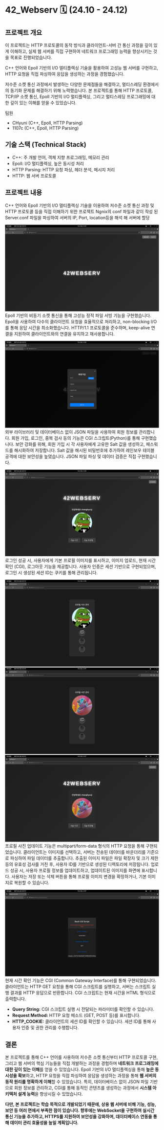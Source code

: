 # 42_Webserv 🗓️ (24.10 - 24.12)

## 프로젝트 개요

이 프로젝트는 HTTP 프로토콜의 동작 방식과 클라이언트-서버 간 통신 과정을 깊이 있게 이해하고, 실제 웹 서버를 직접 구현하여 네트워크 프로그래밍 능력을 향상시키는 것을 목표로 진행되었습니다.

C++ 언어와 Epoll 기반의 I/O 멀티플렉싱 기술을 활용하여 고성능 웹 서버를 구현하고, HTTP 요청을 직접 파싱하여 응답을 생성하는 과정을 경험했습니다.

저수준 소켓 통신 과정에서 발생하는 다양한 문제점들을 해결하고, 멀티스레딩 환경에서의 동기화 문제를 해결하기 위해 노력했습니다. 본 프로젝트를 통해 HTTP 프로토콜, TCP/IP 소켓 통신, Epoll 기반의 I/O 멀티플렉싱, 그리고 멀티스레딩 프로그래밍에 대한 깊이 있는 이해를 얻을 수 있었습니다.

팀원

* CHyuni (C++, Epoll, HTTP Parsing)
* 1107c (C++, Epoll, HTTP Parsing)

## 기술 스택 (Technical Stack)

* C++: 주 개발 언어, 객체 지향 프로그래밍, 메모리 관리
* Epoll: I/O 멀티플렉싱, 높은 동시성 처리
* HTTP Parsing: HTTP 요청 파싱, 헤더 분석, 메시지 처리
* HTTP: 웹 서버 프로토콜

## 프로젝트 내용
C++ 언어와 Epoll 기반의 I/O 멀티플렉싱 기술을 이용하여 저수준 소켓 통신 과정 및 HTTP 프로토콜 등을 직접 이해하기 위한 프로젝트
Ngnix의 conf 파일과 같이 작성 된 Server.conf 파일을 파싱하여 서버의 IP, Port, location등을 해석 해 서버에 할당


![홈화면](./image/0.png)
Epoll 기반의 비동기 소켓 통신을 통해 고성능 정적 파일 서빙 기능을 구현했습니다. Epoll을 사용하여 다수의 클라이언트 요청을 효율적으로 처리하고, non-blocking I/O를 통해 응답 시간을 최소화했습니다. HTTP/1.1 프로토콜을 준수하며, keep-alive 연결을 지원하여 클라이언트와의 연결을 유지하고 재사용합니다.

![회원가입](./image/1.png)
외부 라이브러리 및 데이터베이스 없이 JSON 파일을 사용하여 회원 정보를 관리합니다. 회원 가입, 로그인, 중복 검사 등의 기능은 CGI 스크립트(Python)를 통해 구현했습니다. 보안 강화를 위해, 회원 가입 시 각 사용자에게 고유한 Salt 값을 생성하고, 패스워드를 해시화하여 저장합니다. Salt 값을 해시된 비밀번호에 추가하여 레인보우 테이블 공격에 대한 보안성을 높였습니다. JSON 파일 파싱 및 데이터 검증은 직접 구현했습니다.

![로그인후화면](./image/2.png)
로그인 성공 시, 사용자에게 기본 프로필 이미지를 표시하고, 이미지 업로드, 현재 시간 확인 (CGI), 로그아웃 기능을 제공합니다. 사용자 인증은 세션 기반으로 구현되었으며, 로그인 시 생성된 세션 ID는 쿠키를 통해 관리됩니다.

![프로필사진업데이트](./image/3.png)
![프로필사진업데이트2](./image/4.png)
![변경후](./image/5.png)
프로필 사진 업데이트 기능은 multipart/form-data 형식의 HTTP 요청을 통해 구현되었습니다. 클라이언트는 이미지를 선택하고, 서버는 전송된 데이터를 바운더리를 기준으로 파싱하여 파일 데이터를 추출합니다. 추출된 이미지 파일은 파일 확장자 및 크기 제한 등의 유효성 검사를 거친 후, 사용자 ID를 기반으로 생성된 디렉토리에 저장됩니다. 업로드 성공 시, 사용자 프로필 정보를 업데이트하고, 업데이트된 이미지를 화면에 표시합니다. 사용자는 저장 또는 삭제 버튼을 통해 프로필 이미지 변경을 확정하거나, 기본 이미지로 복원할 수 있습니다.

![CGI시간](./image/6.png)
현재 시간 확인 기능은 CGI (Common Gateway Interface)를 통해 구현되었습니다. 클라이언트는 HTTP GET 요청을 통해 CGI 스크립트를 실행하고, 서버는 스크립트 실행 결과를 HTTP 응답으로 반환합니다. CGI 스크립트는 현재 시간을 HTML 형식으로 출력합니다. 
* **Query String:** CGI 스크립트 실행 시 전달되는 파라미터를 확인할 수 있습니다.
* **Request Method:** HTTP 요청 메소드 (GET, POST 등)를 표시합니다.
* **HTTP_COOKIE:** 클라이언트의 세션 ID를 확인할 수 있습니다. 세션 ID를 통해 사용자 인증 및 권한 관리를 수행합니다.

## 결론

본 프로젝트를 통해 C++ 언어를 사용하여 저수준 소켓 통신부터 HTTP 프로토콜 구현, 그리고 웹 서버의 핵심 기능들을 직접 개발하는 과정을 경험하며 **네트워크 프로그래밍에 대한 깊이 있는 이해**를 얻을 수 있었습니다. Epoll 기반의 I/O 멀티플렉싱을 통해 **높은 동시성을 확보**하고, HTTP 요청을 직접 파싱하여 응답을 생성하는 과정을 통해 **웹 서버의 동작 원리를 명확하게 이해**할 수 있었습니다. 특히, 데이터베이스 없이 JSON 파일 기반으로 회원 정보를 관리하고, CGI를 통해 동적인 콘텐츠를 생성하는 과정에서 **시스템 아키텍처 설계 능력**을 향상시킬 수 있었습니다.

**다만, 본 프로젝트는 학습 목적으로 개발되었기 때문에, 상용 웹 서버에 비해 기능, 성능, 보안 등 여러 면에서 부족한 점이 있습니다. 향후에는 WebSocket을 구현하여 실시간 통신 기능을 추가하고, HTTPS를 지원하여 보안성을 강화하며, 데이터베이스 연동을 통해 데이터 관리 효율성을 높일 계획입니다.**